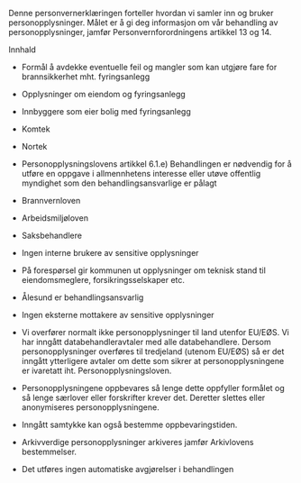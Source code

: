 <!-- title: Feietilsyn -->


  

Denne personvernerklæringen forteller hvordan vi samler inn og bruker personopplysninger. Målet er å gi deg informasjon om vår behandling av personopplysninger, jamfør Personvernforordningens artikkel 13 og 14.

  

Innhald

*   Formål å avdekke eventuelle feil og mangler som kan utgjøre fare for brannsikkerhet mht. fyringsanlegg  
    
*   Opplysninger om eiendom og fyringsanlegg  
    
*   Innbyggere som eier bolig med fyringsanlegg  
    
*   Komtek  
    
*   Nortek  
    
*   Personopplysningslovens artikkel 6.1.e) Behandlingen er nødvendig for å utføre en oppgave i allmennhetens interesse eller utøve offentlig myndighet som den behandlingsansvarlige er pålagt  
    
*   Brannvernloven  
    
*   Arbeidsmiljøloven  
    
*   Saksbehandlere  
    
*   Ingen interne brukere av sensitive opplysninger  
    
*   På forespørsel gir kommunen ut opplysninger om teknisk stand til eiendomsmeglere, forsikringsselskaper etc.  
    
*   Ålesund er behandlingsansvarlig  
    
*   Ingen eksterne mottakere av sensitive opplysninger  
    
*   Vi overfører normalt ikke personopplysninger til land utenfor EU/EØS. Vi har inngått databehandleravtaler med alle databehandlere. Dersom personopplysninger overføres til tredjeland (utenom EU/EØS) så er det inngått ytterligere avtaler om dette som sikrer at personopplysningene er ivaretatt iht. Personopplysningsloven.  
    
*   Personopplysningene oppbevares så lenge dette oppfyller formålet og så lenge særlover eller forskrifter krever det. Deretter slettes eller anonymiseres personopplysningene.  
    
*   Inngått samtykke kan også bestemme oppbevaringstiden.  
    
*   Arkivverdige personopplysninger arkiveres jamfør Arkivlovens bestemmelser.  
    
*   Det utføres ingen automatiske avgjørelser i behandlingen